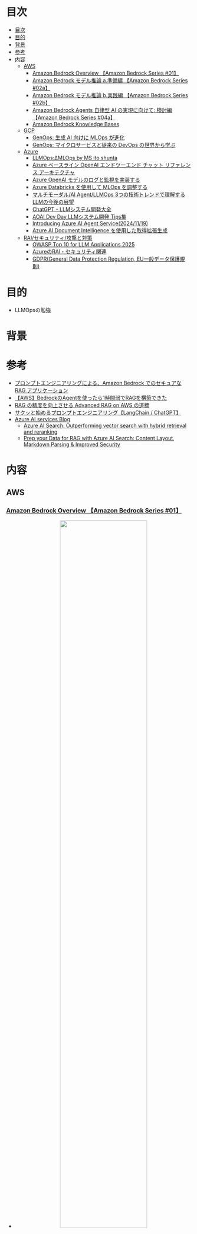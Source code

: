 # 目次
- [目次](#目次)
- [目的](#目的)
- [背景](#背景)
- [参考](#参考)
- [内容](#内容)
  - [AWS](#aws)
    - [Amazon Bedrock Overview 【Amazon Bedrock Series #01】](#amazon-bedrock-overview-amazon-bedrock-series-01)
    - [Amazon Bedrock モデル推論 a.準備編 【Amazon Bedrock Series #02a】](#amazon-bedrock-モデル推論-a準備編-amazon-bedrock-series-02a)
    - [Amazon Bedrock モデル推論 b.実践編 【Amazon Bedrock Series #02b】](#amazon-bedrock-モデル推論-b実践編-amazon-bedrock-series-02b)
    - [Amazon Bedrock Agents 自律型 AI の実現に向けて: 検討編 【Amazon Bedrock Series #04a】](#amazon-bedrock-agents-自律型-ai-の実現に向けて-検討編-amazon-bedrock-series-04a)
    - [Amazon Bedrock Knowledge Bases](#amazon-bedrock-knowledge-bases)
  - [GCP](#gcp)
    - [GenOps: 生成 AI 向けに MLOps が進化](#genops-生成-ai-向けに-mlops-が進化)
    - [GenOps: マイクロサービスと従来の DevOps の世界から学ぶ](#genops-マイクロサービスと従来の-devops-の世界から学ぶ)
  - [Azure](#azure)
    - [LLMOps:ΔMLOps by MS ito shunta](#llmopsδmlops-by-ms-ito-shunta)
    - [Azure ベースライン OpenAI エンドツーエンド チャット リファレンス アーキテクチャ](#azure-ベースライン-openai-エンドツーエンド-チャット-リファレンス-アーキテクチャ)
    - [Azure OpenAI モデルのログと監視を実装する](#azure-openai-モデルのログと監視を実装する)
    - [Azure Databricks を使用して MLOps を調整する](#azure-databricks-を使用して-mlops-を調整する)
    - [マルチモーダル/AI Agent/LLMOps 3つの技術トレンドで理解するLLMの今後の展望](#マルチモーダルai-agentllmops-3つの技術トレンドで理解するllmの今後の展望)
    - [ChatGPT - LLMシステム開発大全](#chatgpt---llmシステム開発大全)
    - [AOAI Dev Day LLMシステム開発 Tips集](#aoai-dev-day-llmシステム開発-tips集)
    - [Introducing Azure AI Agent Service(2024/11/19)](#introducing-azure-ai-agent-service20241119)
    - [Azure AI Document Intelligence を使用した取得拡張生成](#azure-ai-document-intelligence-を使用した取得拡張生成)
  - [RAI/セキュリティ/攻撃と対策](#raiセキュリティ攻撃と対策)
    - [OWASP Top 10 for LLM Applications 2025](#owasp-top-10-for-llm-applications-2025)
    - [AzureのRAI・セキュリティ関連](#azureのraiセキュリティ関連)
    - [GDPR(General Data Protection Regulation, EU一般データ保護規則)](#gdprgeneral-data-protection-regulation-eu一般データ保護規則)
# 目的
- LLMOpsの勉強
# 背景
# 参考
- [プロンプトエンジニアリングによる、Amazon Bedrock でのセキュアな RAG アプリケーション](https://aws.amazon.com/jp/blogs/news/secure-rag-applications-using-prompt-engineering-on-amazon-bedrock/)
- [【AWS】BedrockのAgentを使ったら1時間弱でRAGを構築できた](https://zenn.dev/ncdc/articles/41bf6e7735ec9f)
- [RAG の精度を向上させる Advanced RAG on AWS の道標](https://aws.amazon.com/jp/blogs/news/a-practical-guide-to-improve-rag-systems-with-advanced-rag-on-aws/)
- [サクッと始めるプロンプトエンジニアリング【LangChain / ChatGPT】](https://zenn.dev/umi_mori/books/prompt-engineer)
- [Azure AI services Blog](https://techcommunity.microsoft.com/category/ai/blog/azure-ai-services-blog)
  - [Azure AI Search: Outperforming vector search with hybrid retrieval and reranking](https://techcommunity.microsoft.com/blog/azure-ai-services-blog/azure-ai-search-outperforming-vector-search-with-hybrid-retrieval-and-reranking/3929167)
  - [Prep your Data for RAG with Azure AI Search: Content Layout, Markdown Parsing & Improved Security](https://techcommunity.microsoft.com/blog/azure-ai-services-blog/prep-your-data-for-rag-with-azure-ai-search-content-layout-markdown-parsing--imp/4303538)
# 内容
## AWS
### [Amazon Bedrock Overview 【Amazon Bedrock Series #01】](https://pages.awscloud.com/rs/112-TZM-766/images/AWS-Black-Belt_2024_Amazon-Bedrock-Overview_v1.pdf)
- <p align='center'><img src='./img/README-template_2024-10-27-14-16-29.png' width='70%'></p>
- <p align='center'><img src='./img/README-template_2024-10-27-14-32-03.png' width='70%'></p>
- <p align='center'><img src='./img/README-template_2024-10-27-15-24-11.png' width='70%'></p>
- <p align='center'><img src='./img/README-template_2024-10-27-15-18-23.png' width='70%'></p>
- <p align='center'><img src='./img/README-template_2024-10-27-15-18-49.png' width='70%'></p>
- <p align='center'><img src='./img/README-template_2024-10-27-15-19-12.png' width='70%'></p>
- <p align='center'><img src='./img/README-template_2024-10-27-15-20-58.png' width='70%'></p>
- <p align='center'><img src='./img/README-template_2024-10-27-15-21-47.png' width='70%'></p>
- <p align='center'><img src='./img/README-template_2024-10-27-15-40-18.png' width='70%'></p>
- <p align='center'><img src='./img/README-template_2024-10-27-15-40-45.png' width='70%'></p>
- <p align='center'><img src='./img/README-template_2024-10-27-15-41-32.png' width='70%'></p>
- <p align='center'><img src='./img/README-template_2024-10-27-16-00-42.png' width='70%'></p>
- <p align='center'><img src='./img/README-template_2024-10-27-16-01-41.png' width='70%'></p>
- <p align='center'><img src='./img/README-template_2024-10-27-16-02-41.png' width='70%'></p>
- <p align='center'><img src='./img/README-template_2024-10-27-16-13-18.png' width='70%'></p>
- <p align='center'><img src='./img/README-template_2024-10-27-16-13-44.png' width='70%'></p>
- <p align='center'><img src='./img/README-template_2024-10-27-16-14-00.png' width='70%'></p>
- <p align='center'><img src='./img/README-template_2024-10-27-16-14-20.png' width='70%'></p>
- cross-regionについて(別資料)
  - <p align='center'><img src='./img/README-template_2024-10-27-16-17-43.png' width='70%'></p>
  - <p align='center'><img src='./img/README-template_2024-10-27-16-18-08.png' width='70%'></p>
  - <p align='center'><img src='./img/README-template_2024-10-27-16-18-37.png' width='70%'></p>
  - <p align='center'><img src='./img/README-template_2024-10-27-16-18-54.png' width='70%'></p>
- <p align='center'><img src='./img/README-template_2024-10-27-16-39-25.png' width='70%'></p>
- <p align='center'><img src='./img/README-template_2024-10-27-16-39-43.png' width='70%'></p>
### [Amazon Bedrock モデル推論 a.準備編 【Amazon Bedrock Series #02a】](https://pages.awscloud.com/rs/112-TZM-766/images/AWS-Black-Belt_2024_Amazon-Bedrock-Model-Inference-a_0909_v1.pdf)
- <p align='center'><img src='./img/README_2024-11-02-17-57-24.png' width='70%'></p>
- <p align='center'><img src='./img/README_2024-11-02-17-57-52.png' width='70%'></p>
- <p align='center'><img src='./img/README_2024-11-02-17-58-12.png' width='70%'></p>
- <p align='center'><img src='./img/README_2024-11-02-17-58-50.png' width='70%'></p>
- <p align='center'><img src='./img/README_2024-11-02-17-59-25.png' width='70%'></p>
- <p align='center'><img src='./img/README_2024-11-02-18-00-09.png' width='70%'></p>
- <p align='center'><img src='./img/README_2024-11-02-18-00-26.png' width='70%'></p>
- <p align='center'><img src='./img/README_2024-11-02-18-01-10.png' width='70%'></p>
- <p align='center'><img src='./img/README_2024-11-02-18-01-25.png' width='70%'></p>
- <p align='center'><img src='./img/README_2024-11-02-18-01-41.png' width='70%'></p>
- <p align='center'><img src='./img/README_2024-11-02-18-03-08.png' width='70%'></p>
- <p align='center'><img src='./img/README_2024-11-02-18-03-39.png' width='70%'></p>
- <p align='center'><img src='./img/README_2024-11-02-18-04-17.png' width='70%'></p>
- <p align='center'><img src='./img/README_2024-11-02-18-04-31.png' width='70%'></p>
### [Amazon Bedrock モデル推論 b.実践編 【Amazon Bedrock Series #02b】](https://pages.awscloud.com/rs/112-TZM-766/images/AWS-Black-Belt_2024_Amazon-Bedrock-Model-Inference-b_0909_v1.pdfs)
- <p align='center'><img src='./img/README_2024-11-02-18-05-25.png' width='70%'></p>
- <p align='center'><img src='./img/README_2024-11-02-18-09-52.png' width='70%'></p>
- <p align='center'><img src='./img/README_2024-11-02-18-10-18.png' width='70%'></p>
- <p align='center'><img src='./img/README_2024-11-02-18-10-54.png' width='70%'></p>
- <p align='center'><img src='./img/README_2024-11-02-18-11-29.png' width='70%'></p>
- <p align='center'><img src='./img/README_2024-11-02-18-11-52.png' width='70%'></p>
- <p align='center'><img src='./img/README_2024-11-02-18-14-15.png' width='70%'></p>
- <p align='center'><img src='./img/README_2024-11-02-18-14-29.png' width='70%'></p>
- <p align='center'><img src='./img/README_2024-11-02-18-15-12.png' width='70%'></p>
- <p align='center'><img src='./img/README_2024-11-02-18-15-43.png' width='70%'></p>
- <p align='center'><img src='./img/README_2024-11-02-18-16-11.png' width='70%'></p>
- <p align='center'><img src='./img/README_2024-11-02-18-16-59.png' width='70%'></p>
- <p align='center'><img src='./img/README_2024-11-02-18-17-13.png' width='70%'></p>
- <p align='center'><img src='./img/README_2024-11-02-18-17-57.png' width='70%'></p>
### [Amazon Bedrock Agents 自律型 AI の実現に向けて: 検討編 【Amazon Bedrock Series #04a】](https://pages.awscloud.com/rs/112-TZM-766/images/AWS-Black-Belt_2024_Amazon-Bedrock-Agents_0930_v1.pdf)
- <p align='center'><img src='./img/README_2024-11-03-14-51-47.png' width='70%'></p>
- <p align='center'><img src='./img/README_2024-11-03-14-52-11.png' width='70%'></p>
- <p align='center'><img src='./img/README_2024-11-03-14-52-29.png' width='70%'></p>
- <p align='center'><img src='./img/README_2024-11-03-14-52-44.png' width='70%'></p>
- <p align='center'><img src='./img/README_2024-11-03-14-54-21.png' width='70%'></p>
- <p align='center'><img src='./img/README_2024-11-03-15-00-23.png' width='70%'></p>
- <p align='center'><img src='./img/README_2024-11-03-15-01-34.png' width='70%'></p>
- <p align='center'><img src='./img/README_2024-11-03-15-01-51.png' width='70%'></p>
- <p align='center'><img src='./img/README_2024-11-03-15-02-12.png' width='70%'></p>
- <p align='center'><img src='./img/README_2024-11-03-15-04-41.png' width='70%'></p>
- <p align='center'><img src='./img/README_2024-11-03-15-04-53.png' width='70%'></p>
- <p align='center'><img src='./img/README_2024-11-03-15-05-08.png' width='70%'></p>
- <p align='center'><img src='./img/README_2024-11-03-15-07-14.png' width='70%'></p>
- <p align='center'><img src='./img/README_2024-11-03-15-07-27.png' width='70%'></p>
- <p align='center'><img src='./img/README_2024-11-03-15-07-45.png' width='70%'></p>
- <p align='center'><img src='./img/README_2024-11-03-15-07-59.png' width='70%'></p>
- <p align='center'><img src='./img/README_2024-11-03-15-08-16.png' width='70%'></p>
### [Amazon Bedrock Knowledge Bases](https://pages.awscloud.com/rs/112-TZM-766/images/AWS-Black-Belt_2024_Amazon-Bedrock-Knowledge-Bases_0920_v1.pdf)
- <p align='center'><img src='./img/README_2024-11-03-15-34-33.png' width='70%'></p>
- <p align='center'><img src='./img/README_2024-11-03-15-36-33.png' width='70%'></p>
- <p align='center'><img src='./img/README_2024-11-03-15-35-46.png' width='70%'></p>
- <p align='center'><img src='./img/README_2024-11-03-15-35-58.png' width='70%'></p>
- <p align='center'><img src='./img/README_2024-11-03-15-37-01.png' width='70%'></p>
- <p align='center'><img src='./img/README_2024-11-03-15-41-57.png' width='70%'></p>
- <p align='center'><img src='./img/README_2024-11-03-15-42-11.png' width='70%'></p>
- <p align='center'><img src='./img/README_2024-11-03-15-42-26.png' width='70%'></p>
- <p align='center'><img src='./img/README_2024-11-03-15-43-03.png' width='70%'></p>
- <p align='center'><img src='./img/README_2024-11-03-15-43-16.png' width='70%'></p>
- <p align='center'><img src='./img/README_2024-11-03-15-43-51.png' width='70%'></p>
- <p align='center'><img src='./img/README_2024-11-03-15-44-05.png' width='70%'></p>
- <p align='center'><img src='./img/README_2024-11-03-15-44-19.png' width='70%'></p>
- <p align='center'><img src='./img/README_2024-11-03-15-52-02.png' width='70%'></p>
- <p align='center'><img src='./img/README_2024-11-03-15-52-16.png' width='70%'></p>
- <p align='center'><img src='./img/README_2024-11-03-16-07-41.png' width='70%'></p>
- <p align='center'><img src='./img/README_2024-11-03-16-08-21.png' width='70%'></p>
- <p align='center'><img src='./img/README_2024-11-03-16-09-45.png' width='70%'></p>
- <p align='center'><img src='./img/README_2024-11-03-16-10-05.png' width='70%'></p>
- <p align='center'><img src='./img/README_2024-11-03-16-15-45.png' width='70%'></p>
- <p align='center'><img src='./img/README_2024-11-03-16-16-00.png' width='70%'></p>
- <p align='center'><img src='./img/README_2024-11-03-16-22-35.png' width='70%'></p>
- <p align='center'><img src='./img/README_2024-11-03-16-29-43.png' width='70%'></p>
- <p align='center'><img src='./img/README_2024-11-03-16-30-19.png' width='70%'></p>
- <p align='center'><img src='./img/README_2024-11-03-16-30-31.png' width='70%'></p>
- <p align='center'><img src='./img/README_2024-11-03-16-30-45.png' width='70%'></p>
- <p align='center'><img src='./img/README_2024-11-03-16-31-00.png' width='70%'></p>
- <p align='center'><img src='./img/README_2024-11-03-16-31-12.png' width='70%'></p>
- <p align='center'><img src='./img/README_2024-11-03-16-33-31.png' width='70%'></p>
- <p align='center'><img src='./img/README_2024-11-03-16-34-30.png' width='70%'></p>
- <p align='center'><img src='./img/README_2024-11-03-16-34-41.png' width='70%'></p>
- <p align='center'><img src='./img/README_2024-11-03-16-35-03.png' width='70%'></p>
- <p align='center'><img src='./img/README_2024-11-03-16-35-16.png' width='70%'></p> 
- <p align='center'><img src='./img/README_2024-11-03-16-39-57.png' width='70%'></p>
- <p align='center'><img src='./img/README_2024-11-03-16-40-10.png' width='70%'></p>
- <p align='center'><img src='./img/README_2024-11-03-16-40-40.png' width='70%'></p>
- <p align='center'><img src='./img/README_2024-11-03-16-40-54.png' width='70%'></p>
- <p align='center'><img src='./img/README_2024-11-03-16-41-15.png' width='70%'></p>
## GCP
### [GenOps: 生成 AI 向けに MLOps が進化](https://cloud.google.com/blog/ja/products/ai-machine-learning/learn-how-to-build-and-scale-generative-ai-solutions-with-genops)
- <p align='center'><img src='./img/README_2024-11-09-14-14-47.png' width='70%'></p>
- <p align='center'><img src='./img/README_2024-11-09-14-17-09.png' width='70%'></p>
- <p align='center'><img src='./img/README_2024-11-09-14-24-31.png' width='70%'></p>
- <p align='center'><img src='./img/README_2024-11-09-14-25-57.png' width='70%'></p>
### [GenOps: マイクロサービスと従来の DevOps の世界から学ぶ](https://cloud.google.com/blog/ja/products/devops-sre/genops-learnings-from-microservices-and-traditional-devops)
- <p align='center'><img src='./img/README_2024-11-09-14-56-04.png' width='70%'></p>
- <p align='center'><img src='./img/README_2024-11-09-14-56-32.png' width='70%'></p>
- <p align='center'><img src='./img/README_2024-11-09-15-02-22.png' width='70%'></p>
- <p align='center'><img src='./img/README_2024-11-09-15-05-08.png' width='70%'></p>
- <p align='center'><img src='./img/README_2024-11-09-15-05-23.png' width='70%'></p>
## Azure
### [LLMOps:ΔMLOps by MS ito shunta](https://speakerdeck.com/shuntaito/llmops-dmlops)
- <p align='center'><img src='./img/README_2024-10-27-17-04-10.png' width='70%'></p>
- <p align='center'><img src='./img/README_2024-10-27-17-11-48.png' width='70%'></p>
- <p align='center'><img src='./img/README_2024-10-27-17-12-43.png' width='70%'></p>
- <p align='center'><img src='./img/README_2024-11-02-16-48-05.png' width='70%'></p>
- <p align='center'><img src='./img/README_2024-11-02-16-48-36.png' width='70%'></p>
- <p align='center'><img src='./img/README_2024-11-02-16-49-31.png' width='70%'></p>
- <p align='center'><img src='./img/README_2024-11-02-16-52-35.png' width='70%'></p>
- <p align='center'><img src='./img/README_2024-11-02-16-52-59.png' width='70%'></p>
- <p align='center'><img src='./img/README_2024-11-02-16-55-02.png' width='70%'></p>
- <p align='center'><img src='./img/README_2024-11-02-16-56-42.png' width='70%'></p>
- <p align='center'><img src='./img/README_2024-11-02-16-59-45.png' width='70%'></p>
- <p align='center'><img src='./img/README_2024-11-02-17-01-14.png' width='70%'></p>
- <p align='center'><img src='./img/README_2024-11-02-17-02-21.png' width='70%'></p>
- <p align='center'><img src='./img/README_2024-11-02-17-02-56.png' width='70%'></p>
- <p align='center'><img src='./img/README_2024-11-02-17-04-05.png' width='70%'></p>
- <p align='center'><img src='./img/README_2024-11-02-17-05-53.png' width='70%'></p>
- <p align='center'><img src='./img/README_2024-11-02-17-13-23.png' width='70%'></p>
- <p align='center'><img src='./img/README_2024-11-02-17-14-06.png' width='70%'></p>
- <p align='center'><img src='./img/README_2024-11-02-17-15-04.png' width='70%'></p>
- <p align='center'><img src='./img/README_2024-11-02-17-22-29.png' width='70%'></p>
- <p align='center'><img src='./img/README_2024-11-02-17-22-47.png' width='70%'></p>
- <p align='center'><img src='./img/README_2024-11-02-17-23-10.png' width='70%'></p>
- <p align='center'><img src='./img/README_2024-11-02-17-24-54.png' width='70%'></p>
- <p align='center'><img src='./img/README_2024-11-02-17-29-51.png' width='70%'></p>
- <p align='center'><img src='./img/README_2024-11-02-17-30-34.png' width='70%'></p>
- <p align='center'><img src='./img/README_2024-11-02-17-31-56.png' width='70%'></p>
- <p align='center'><img src='./img/README_2024-11-02-17-32-24.png' width='70%'></p>
- <p align='center'><img src='./img/README_2024-11-02-17-33-28.png' width='70%'></p>
- <p align='center'><img src='./img/README_2024-11-02-17-34-14.png' width='70%'></p>
- <p align='center'><img src='./img/README_2024-11-02-17-36-43.png' width='70%'></p>
- <p align='center'><img src='./img/README_2024-11-02-17-38-02.png' width='70%'></p>
- <p align='center'><img src='./img/README_2024-11-02-17-47-02.png' width='70%'></p>
### [Azure ベースライン OpenAI エンドツーエンド チャット リファレンス アーキテクチャ](https://learn.microsoft.com/ja-jp/azure/architecture/ai-ml/architecture/baseline-openai-e2e-chat)
- <p align='center'><img src='./img/README_2024-11-09-15-21-22.png' width='70%'></p>
### [Azure OpenAI モデルのログと監視を実装する](https://learn.microsoft.com/ja-jp/azure/architecture/ai-ml/openai/architecture/log-monitor-azure-openai)
- <p align='center'><img src='./img/README_2024-11-09-15-23-20.png' width='70%'></p>
### [Azure Databricks を使用して MLOps を調整する](https://learn.microsoft.com/ja-jp/azure/architecture/ai-ml/idea/orchestrate-machine-learning-azure-databricks)
- <p align='center'><img src='./img/README_2024-11-09-15-23-54.png' width='70%'></p>
### [マルチモーダル/AI Agent/LLMOps 3つの技術トレンドで理解するLLMの今後の展望](https://speakerdeck.com/hirosatogamo/llmops-3tunoji-shu-torendodeli-jie-surullmnojin-hou-nozhan-wang)
- <p align='center'><img src='./img/README_2024-11-17-15-42-49.png' width='70%'></p>
- <p align='center'><img src='./img/README_2024-11-17-14-59-19.png' width='70%'></p>
- <p align='center'><img src='./img/README_2024-11-17-15-02-52.png' width='70%'></p>
- <p align='center'><img src='./img/README_2024-11-17-15-20-43.png' width='70%'></p>
- <p align='center'><img src='./img/README_2024-11-17-15-39-02.png' width='70%'></p>
- <p align='center'><img src='./img/README_2024-11-17-15-41-05.png' width='70%'></p>
- <p align='center'><img src='./img/README_2024-11-17-15-43-30.png' width='70%'></p>
- <p align='center'><img src='./img/README_2024-11-17-15-43-44.png' width='70%'></p>
- <p align='center'><img src='./img/README_2024-11-17-15-44-32.png' width='70%'></p>
- <p align='center'><img src='./img/README_2024-11-17-15-45-53.png' width='70%'></p>
- <p align='center'><img src='./img/README_2024-11-17-15-48-39.png' width='70%'></p>
- <p align='center'><img src='./img/README_2024-11-17-15-48-56.png' width='70%'></p>
- <p align='center'><img src='./img/README_2024-11-17-15-51-36.png' width='70%'></p>
- <p align='center'><img src='./img/README_2024-11-17-15-52-20.png' width='70%'></p>
- <p align='center'><img src='./img/README_2024-11-17-15-52-44.png' width='70%'></p>
- <p align='center'><img src='./img/README_2024-11-17-15-55-21.png' width='70%'></p>
- <p align='center'><img src='./img/README_2024-11-17-15-55-54.png' width='70%'></p>
- <p align='center'><img src='./img/README_2024-11-17-15-56-56.png' width='70%'></p>
- <p align='center'><img src='./img/README_2024-11-17-15-57-51.png' width='70%'></p>
- <p align='center'><img src='./img/README_2024-11-17-16-01-14.png' width='70%'></p>
- [※Sentiment分析とは](https://aws.amazon.com/jp/what-is/sentiment-analysis/)
- <p align='center'><img src='./img/README_2024-11-17-16-20-11.png' width='70%'></p>
- <p align='center'><img src='./img/README_2024-11-17-16-21-29.png' width='70%'></p>
- <p align='center'><img src='./img/README_2024-11-17-16-21-42.png' width='70%'></p>
### [ChatGPT - LLMシステム開発大全](https://speakerdeck.com/hirosatogamo/chatgpt-azure-openai-da-quan)
- <u>**※絞ってキャプチャしているが全部必読レベルのものなのでリンク先をみるべき**<u/>
- <p align='center'><img src='./img/README_2024-11-17-16-24-59.png' width='70%'></p>
- <p align='center'><img src='./img/README_2024-11-17-16-25-25.png' width='70%'></p>
- <p align='center'><img src='./img/README_2024-11-17-17-19-15.png' width='70%'></p>
- <p align='center'><img src='./img/README_2024-11-17-17-20-17.png' width='70%'></p>
- <p align='center'><img src='./img/README_2024-11-17-17-21-13.png' width='70%'></p>
- <p align='center'><img src='./img/README_2024-11-17-17-23-01.png' width='70%'></p>
- <p align='center'><img src='./img/README_2024-11-17-17-23-35.png' width='70%'></p>
- <p align='center'><img src='./img/README_2024-11-17-17-24-18.png' width='70%'></p>
- <p align='center'><img src='./img/README_2024-11-17-17-25-56.png' width='70%'></p>
- <p align='center'><img src='./img/README_2024-11-17-17-26-43.png' width='70%'></p>
- <p align='center'><img src='./img/README_2024-11-17-17-27-39.png' width='70%'></p>
- <p align='center'><img src='./img/README_2024-11-17-17-28-21.png' width='70%'></p>
- <p align='center'><img src='./img/README_2024-11-17-17-28-58.png' width='70%'></p>
- <p align='center'><img src='./img/README_2024-11-17-17-29-23.png' width='70%'></p>
- <p align='center'><img src='./img/README_2024-11-17-17-34-03.png' width='70%'></p>
- <p align='center'><img src='./img/README_2024-11-17-17-39-37.png' width='70%'></p>
- <p align='center'><img src='./img/README_2024-11-17-17-40-29.png' width='70%'></p>
- <p align='center'><img src='./img/README_2024-11-17-17-41-17.png' width='70%'></p>
- <p align='center'><img src='./img/README_2024-11-17-17-41-52.png' width='70%'></p>
- <p align='center'><img src='./img/README_2024-11-17-17-42-54.png' width='70%'></p>
- <p align='center'><img src='./img/README_2024-11-17-17-45-39.png' width='70%'></p>
- <p align='center'><img src='./img/README_2024-11-17-17-46-17.png' width='70%'></p>
- <p align='center'><img src='./img/README_2024-11-17-17-46-32.png' width='70%'></p>
- <p align='center'><img src='./img/README_2024-11-17-17-47-07.png' width='70%'></p>
- [Azure OpenAI Service の クォータ管理詳細](https://zenn.dev/microsoft/articles/be24a299f46a4d)
- <p align='center'><img src='./img/README_2024-11-17-17-49-43.png' width='70%'></p>
- <p align='center'><img src='./img/README_2024-11-17-17-50-49.png' width='70%'></p>
- <p align='center'><img src='./img/README_2024-11-17-17-51-16.png' width='70%'></p>
### [AOAI Dev Day LLMシステム開発 Tips集](https://speakerdeck.com/hirosatogamo/aoai-dev-day-llmsisutemukai-fa-tipsji)
### [Introducing Azure AI Agent Service(2024/11/19)](https://techcommunity.microsoft.com/blog/azure-ai-services-blog/introducing-azure-ai-agent-service/4298357)
- 来月(2024/12)プレビュー
- 参考：[【Ignite 2024 速報】新たな AI エージェント開発機能 「Azure AI Agent Service」 を発表し、Azure AI Foundry に統合 など](https://qiita.com/nohanaga/items/d3cc240758e41ee3ec3f)
- <p align='center'><img src='./img/README_2024-11-24-13-31-02.png' width='70%'></p>
- <p align='center'><img src='./img/README_2024-11-24-13-31-23.png' width='70%'></p>
### [Azure AI Document Intelligence を使用した取得拡張生成](https://learn.microsoft.com/ja-jp/azure/ai-services/document-intelligence/concept/retrieval-augmented-generation?view=doc-intel-3.1.0)
- pdfのテキスト化改善。マークダウン形式にして取り込む。表の情報もうまく取り込める。
- <p align='center'><img src='./img/README_2024-11-24-14-06-22.png' width='70%'></p>
- <p align='center'><img src='./img/README_2024-11-24-14-07-03.png' width='70%'></p>
- <p align='center'><img src='./img/README_2024-11-24-14-10-03.png' width='70%'></p>
- あとはOCR(Optical Character Recognition)と組み合わせる方法もある。
- <p align='center'><img src='./img/README_2024-11-24-14-11-01.png' width='70%'></p>

## RAI/セキュリティ/攻撃と対策
### [OWASP Top 10 for LLM Applications 2025](https://genai.owasp.org/resource/owasp-top-10-for-llm-applications-2025/)

| # | リスク | 概要 | 誰が気をつける | 備考 |
|----------- | --------------------------- | ---------------------------------------------- | ------------ | --- |
| LLM01:2025 | Prompt Injection | プロンプトを用いてLLMの動作や出力に悪影響を与える脆弱性 | developer |  |
| LLM02:2025 | Sensitive Information Disclosure | モデルが機密情報を出力する脆弱性 | platformer | 入力情報が学習 に利用されないことを確認すればOK |
| LLM03:2025 | Supply Chain | モデルのサプライチェーンを利用した脆弱性 | platformer |  |
| LLM04:2025 | Data and Model Poisoning | 学習データが汚染されることで生じる脆弱性 | platformer |  |
| LLM05:2025 | Improper Output Handling | LLMの出力が他のシステムに入力される際に検証/サニタイズされないことによる脆弱性 | developer |  |
| LLM06:2025 | Excessive Agency | エージェントの機能、権限が過剰なことで生じる脆弱性 | developer |  |
| LLM07:2025 | System Prompt Leakage | プロンプトに含まれる機密情報が漏洩する脆弱性 | developer |  |
| LLM08:2025 | Vector and Embedding Weaknesses | RAG構築時の脆弱性全般 | developer |  |
| LLM09:2025 | Misinformation | ハルシネーション、またはユーザがLLMの出力を過信すること | developer, user |  |
| LLM10:2025 | Unbounded Consumption | LLMのトークンを消費させる脆弱性 | developer |  |

- 日本語の参考
  - [『OWASP Top 10 for LLM Applications 2025』を読む](https://zenn.dev/kimitsu/scraps/ef20f73946f521)
  - [OWASP Top 10 for LLMでLLM Applicationsのセキュリティについて学ぶ](https://zenn.dev/loglass/articles/41b1b4e809aac9)

### AzureのRAI・セキュリティ関連
- <p align='center'><img src='./img/README_2024-11-24-15-24-42.png' width='70%'></p>

### GDPR(General Data Protection Regulation, EU一般データ保護規則)
- <p align='center'><img src='./img/README_2024-11-24-15-25-28.png' width='70%'></p>